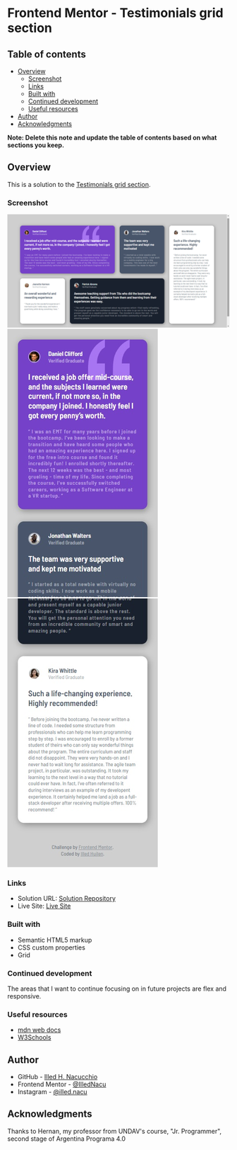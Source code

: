 # Frontend Mentor - Testimonials grid section

## Table of contents

- [Overview](#overview)
  - [Screenshot](#screenshot)
  - [Links](#links)
  - [Built with](#built-with)
  - [Continued development](#continued-development)
  - [Useful resources](#useful-resources)
- [Author](#author)
- [Acknowledgments](#acknowledgments)

**Note: Delete this note and update the table of contents based on what sections you keep.**

## Overview

This is a solution to the [Testimonials grid section](https://www.frontendmentor.io/challenges/testimonials-grid-section-Nnw6J7Un7/hub).


### Screenshot

![](images/DesktopExample.png)
![](images/MobileExample00.jpg)
![](images/MobileExample01.jpg)


### Links

- Solution URL: [Solution Repository](https://github.com/IlledNacu/Challenge-3-FrontendMentor)
- Live Site: [Live Site]()


### Built with

- Semantic HTML5 markup
- CSS custom properties
- Grid


### Continued development

The areas that I want to continue focusing on in future projects are flex and responsive.


### Useful resources

- [mdn web docs](https://developer.mozilla.org/)
- [W3Schools](https://www.w3schools.com/)


## Author

- GitHub - [Illed H. Nacucchio](https://github.com/IlledNacu)
- Frontend Mentor - [@IlledNacu](https://www.frontendmentor.io/profile/IlledNacu)
- Instagram - [@illed.nacu](https://www.instagram.com/illed.nacu/)


## Acknowledgments

Thanks to Hernan, my professor from UNDAV's course, "Jr. Programmer", second stage of Argentina Programa 4.0
